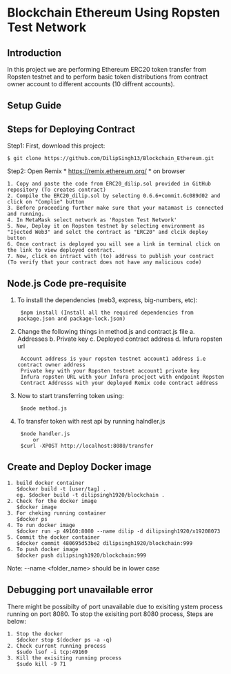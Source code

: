 # Blockchain Ethereum Using Ropsten Test Network
## Introduction

In this project we are performing Ethereum ERC20 token transfer from Ropsten testnet and to perform basic token distributions from contract owner account to different accounts (10 diffrent accounts). 

## Setup Guide

## Steps for Deploying Contract

Step1: First, download this project:

    $ git clone https://github.com/DilipSingh13/Blockchain_Ethereum.git

Step2: Open Remix * https://remix.ethereum.org/ * on browser

    1. Copy and paste the code from ERC20_dilip.sol provided in GitHub repository (To creates contract)
    2. Compile the ERC20_dilip.sol by selecting 0.6.6+commit.6c089d02 and click on "Complie" button
    3. Before proceeding further make sure that your matamast is connected and running.
    4. In MetaMask select network as 'Ropsten Test Network'
    5. Now, Deploy it on Ropsten testnet by selecting environment as "Ijected Web3" and selct the contract as "ERC20" and clcik deploy button
    6. Once contract is deployed you will see a link in terminal click on the link to view deployed contract.
    7. Now, click on intract with (to) address to publish your contract (To verify that your contract does not have any malicious code)

## Node.js Code pre-requisite

1. To install the dependencies (web3, express, big-numbers, etc):

        $npm install (Install all the required dependencies from package.json and package-lock.json)
        
2. Change the following things in method.js and contract.js file 
    a. Addresses
    b. Private key
    c. Deployed contract address
    d. Infura ropsten url
        
        Account address is your ropsten testnet account1 address i.e contract owner address
        Private key with your Ropsten testnet account1 private key
        Infura ropsten URL with your Infura procject with endpoint Ropsten
        Contract Addresss with your deployed Remix code contract address

3. Now to start transferring token using:

        $node method.js
        
4. To transfer token with rest api by running halndler.js

        $node handler.js
            or
        $curl -XPOST http://localhost:8080/transfer
        
## Create and Deploy Docker image

    1. build docker container
       $docker build -t [user/tag] .
       eg. $docker build -t dilipsingh1920/blockchain .
    2. Check for the docker image
       $docker image
    3. For cheking running container
       $docker ps
    4. To run docker image
       $docker run -p 49160:8080 --name dilip -d dilipsingh1920/x19208073
    5. Commit the docker container
       $docker commit 480695d53be2 dilipsingh1920/blockchain:999
    6. To push docker image
       $docker push dilipsingh1920/blockchain:999

Note: --name <folder_name> should be in lower case

## Debugging port unavailable error
There might be possibilty of port unavailable due to exisiting ystem process running on port 8080.
To stop the exisiting port 8080 process, Steps are below:

    1. Stop the docker
       $docker stop $(docker ps -a -q)
    2. Check current running process
       $sudo lsof -i tcp:49160
    3. Kill the exisiting running process
       $sudo kill -9 71

